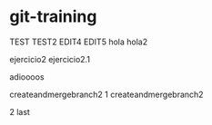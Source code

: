 # git-training
TEST
TEST2
EDIT4
EDIT5
hola
hola2

ejercicio2
ejercicio2.1

adioooos

createandmergebranch2
1
createandmergebranch2

2
last
